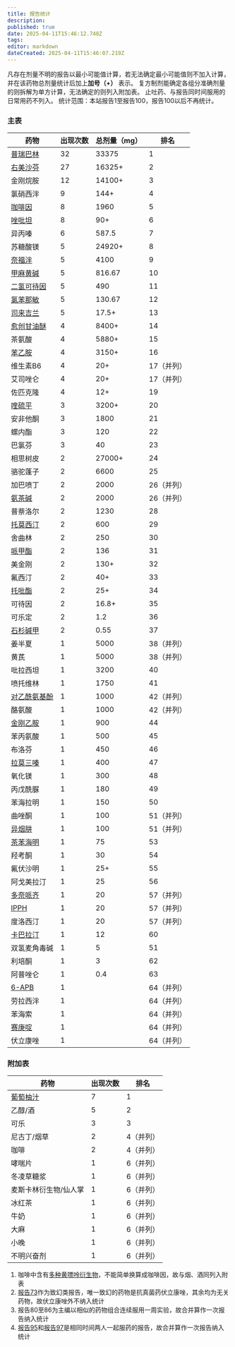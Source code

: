 ```yaml
---
title: 报告统计
description: 
published: true
date: 2025-04-11T15:46:12.748Z
tags: 
editor: markdown
dateCreated: 2025-04-11T15:46:07.219Z
---
```


凡存在剂量不明的报告以最小可能值计算，若无法确定最小可能值则不加入计算，并在该药物总剂量统计后加上**加号（+）** 表示。
复方制剂能确定各组分准确剂量的则拆解为单方计算，无法确定的则列入附加表。
止吐药、与报告同时间服用的日常用药不列入。
统计范围：本站报告1至报告100，报告100以后不再统计。
### 主表
| 药物 | 出现次数 | 总剂量（mg） |排名|
|---- |---- |---- |---- |
|[普瑞巴林](/PR80/)|32|33375|1|
|[右美沙芬](/DXM/)|27|16325+|2|
|金刚烷胺|12|14100+|3|
|氯硝西泮|9|144+|4|
|[咖啡因](/%E7%99%BD%E5%85%94Bron/)|8|1960|5|
|[唑吡坦](/%E6%80%9D%E8%AF%BA%E6%80%9D/)|8|90+|6|
|异丙嗪|6|587.5|7|
|苏糖酸镁|5|24920+|8|
|[奈福泮](/NFP/)|5|4100|9|
|[甲麻黄碱](/%E7%99%BD%E5%85%94Bron/)|5|816.67|10|
|[二氢可待因](/%E7%99%BD%E5%85%94Bron/)|5|490|11|
|[氯苯那敏](/%E7%99%BD%E5%85%94Bron/)|5|130.67|12|
|[司来吉兰](/%E5%8F%B8%E6%9D%A5%E5%90%89%E5%85%B0-%E8%8B%AF%E4%B9%99%E8%83%BA-%E5%AE%89%E9%9D%9E%E4%BB%96%E9%85%AE/)|5|17.5+|13|
|[愈创甘油醚](/%E6%84%88%E5%88%9B%E7%94%98%E6%B2%B9%E9%86%9A/)|4|8400+|14|
|茶氨酸|4|5880+|15|
|[苯乙胺](/PEA/)|4|3150+|16|
|维生素B6|4|20+|17（并列）|
|艾司唑仑|4|20+|17（并列）|
|佐匹克隆|4|12+|19|
|[喹硫平](/QTP/)|3|3200+|20|
|安非他酮|3|1800|21|
|螺内酯|3|120|22|
|巴氯芬|3|40|23|
|相思树皮|2|27000+|24|
|骆驼蓬子|2|6600|25|
|加巴喷丁|2|2000|26（并列）|
|[氨茶碱](/%E8%8C%B6%E7%A2%B1%E7%B1%BB%E8%8D%AF%E7%89%A9/)|2|2000|26（并列）|
|普萘洛尔|2|1230|28|
|[托莫西汀](/ATX/)|2|600|29|
|舍曲林|2|250|30|
|[哌甲酯](/%E5%93%8C%E7%94%B2%E9%85%AF/)|2|136|31|
|美金刚|2|130+|32|
|氟西汀|2|40+|33|
|[托吡酯](/TPM/)|2|25+|34|
|可待因|2|16.8+|35|
|可乐定|2|1.2|36|
|[石杉碱甲](/ChEI/)|2|0.55|37|
|姜半夏|1|5000|38（并列）|
|黄芪|1|5000|38（并列）|
|吡拉西坦|1|3200|40|
|喷托维林|1|1750|41|
|[对乙酰氨基酚](/%E5%A4%8D%E6%96%B9%E7%B3%BB%E5%88%97/#%E6%B0%A8%E9%85%9A%E7%83%B7%E8%83%BA)|1|1000|42（并列）|
|酪氨酸|1|1000|42（并列）|
|[金刚乙胺](/%E9%87%91%E5%88%9A%E4%B9%99%E8%83%BA/)|1|900|44|
|苯丙氨酸|1|500|45|
|布洛芬|1|450|46|
|[拉莫三嗪](/LTG/)|1|400|47|
|氧化镁|1|300|48|
|丙戊酰脲|1|180|49|
|苯海拉明|1|150|50|
|曲唑酮|1|100|51（并列）|
|[异烟肼](/DXM/#%E5%8D%95%E8%83%BA%E6%B0%A7%E5%8C%96%E9%85%B6%E6%8A%91%E5%88%B6%E5%89%82%EF%BC%88MAOI%EF%BC%89%E3%80%90%E4%B8%A5%E7%A6%81%E3%80%91)|1|100|51（并列）|
|[茶苯海明](/%E8%8C%B6%E7%A2%B1%E7%B1%BB%E8%8D%AF%E7%89%A9/#%E8%8C%B6%E8%8B%AF%E6%B5%B7%E6%98%8E%EF%BC%88Dimenhydrinate%EF%BC%89)|1|75|53|
|羟考酮|1|30|54|
|氟伏沙明|1|25+|55|
|阿戈美拉汀|1|25|56|
|[多奈哌齐](/ChEI/)|1|20|57（并列）|
|[IPPH](/IPPH/)|1|20|57（并列）|
|度洛西汀|1|20|57（并列）|
|[卡巴拉汀](/ChEI/)|1|12|60|
|双氢麦角毒碱|1|5|51|
|利培酮|1|3|62|
|阿普唑仑|1|0.4|63|
|[6-APB](/6-APB/)|1||64（并列）|
|劳拉西泮|1||64（并列）|
|苯海索|1||64（并列）|
|[赛庚啶](/%E8%B5%9B%E5%BA%9A%E5%95%B6/)|1||64（并列）|
|伏立康唑|1||64（并列）|
### 附加表
| 药物 | 出现次数 |排名|
|---- |---- |---- |
|[葡萄柚汁](/DXM/#CYP3A4%E6%8A%91%E5%88%B6%E5%89%82)|7|1|
|乙醇/酒|5|2|
|可乐|3|3|
|尼古丁/烟草|2|4（并列）|
|咖啡|2|4（并列）|
|哮喘片|1|6（并列）|
|冬凌草糖浆|1|6（并列）|
|麦斯卡林衍生物/仙人掌|1|6（并列）|
|冰红茶|1|6（并列）|
|牛奶|1|6（并列）|
|大麻|1|6（并列）|
|小晚|1|6（并列）|
|不明兴奋剂|1|6（并列）|

1.  咖啡中含有[多种黄嘌呤衍生物](/%E8%8C%B6%E7%A2%B1%E7%B1%BB%E8%8D%AF%E7%89%A9/#%E4%B8%80%E4%BA%9B%E4%BA%8B%E9%A1%B9)，不能简单换算成咖啡因，故与烟、酒同列入附表
2.  [报告73](/report/RP073/)作为致幻类报告，唯一致幻的药物是抗真菌药伏立康唑，其余均为无关药物，故伏立康唑外不纳入统计
3.  报告80至86为主编以相似的药物组合连续服用一周实验，故合并算作一次报告纳入统计
4.  [报告95](/report/RP095/)和[报告97](/report/RP097/)是相同时间两人一起服药的报告，故合并算作一次报告纳入统计